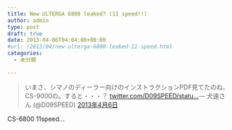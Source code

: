 ```yaml
---
title: New ULTERGA 6800 leaked? (11 speed!!)
author: admin
type: post
draft: true
date: 2013-04-06T04:04:00+00:00
#url: /2013/04/new-ulterga-6800-leaked-11-speed.html
categories:
  - 未分類

---
```

<blockquote class="twitter-tweet" lang="ja">
  <p>
    いまさ、シマノのディーラー向けのインストラクションPDF見てたのね、CS-9000の。すると・・・？ <a href="http://t.co/iYRrub9qst" title="http://twitter.com/D09SPEED/status/320515860160733184/photo/1">twitter.com/D09SPEED/statu…</a>&mdash; 犬速さん (@D09SPEED) <a href="https://twitter.com/D09SPEED/status/320515860160733184">2013年4月6日</a>
  </p>
</blockquote>

CS-6800 11speed&#8230;
